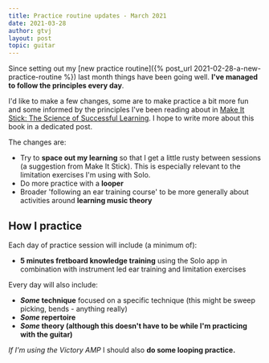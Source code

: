 ```yaml
---
title: Practice routine updates - March 2021
date: 2021-03-28
author: gtvj
layout: post
topic: guitar
---
```


Since setting out my [new practice routine]({% post_url 2021-02-28-a-new-practice-routine %}) last month things have been going well. **I've managed to follow the principles every day**. 

I'd like to make a few changes, some are to make practice a bit more fun and some informed by the principles I've been reading about in [Make It Stick: The Science of Successful Learning](https://smile.amazon.co.uk/dp/0674729013/ref=rdr_ext_tmb). I hope to write more about this book in a dedicated post.

The changes are:

* Try to **space out my learning** so that I get a little rusty between sessions (a suggestion from Make It Stick).  This is especially relevant to the limitation exercises I'm using with Solo.
* Do more practice with a **looper** 
* Broader 'following an ear training course' to be more generally about activities around **learning music theory**

<div class="info">
<h2>How I practice</h2>
<p>Each day of practice session will include (a minimum of):</p>

<ul>
    <li><strong>5 minutes fretboard knowledge training</strong> using the Solo app in combination with instrument led ear training and limitation exercises</li>
</ul>

<p>Every day will also include:</p>

<ul>
    <li><strong><em>Some</em> technique</strong> focused on a specific technique (this might be sweep picking, bends - anything really)</li>
    <li><strong><em>Some</em> repertoire</strong></li>
    <li><strong><em>Some</em> theory (although this doesn't have to be while I'm practicing with the guitar)</strong></li>
</ul>

<p><em>If I'm using the Victory AMP</em> I should also <strong>do some looping practice.</strong></p>

</div>

